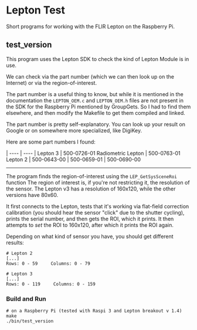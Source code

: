 # Lepton Test

Short programs for working with the FLIR Lepton on the Raspberry Pi.

## test_version

This program uses the Lepton SDK to check the kind of Lepton Module is in use.

We can check via the part number (which we can then look up on the Internet) or via the region-of-interest.

The part number is a useful thing to know, but while it is mentioned in the documentation the `LEPTON_OEM.c` and `LEPTON_OEM.h` files are not present in the SDK for the Raspberry Pi mentioned by GroupGets.
So I had to find them elsewhere, and then modify the Makefile to get them compiled and linked.

The part number is pretty self-explanatory.
You can look up your result on Google or on somewhere more specialized, like DigiKey.

Here are some part numbers I found:

| ---- | ---- |
Lepton 3 | 500-0726-01
Radiometric Lepton | 500-0763-01
Lepton 2 | 500-0643-00
 |  500-0659-01
 | 500-0690-00



----

The program finds the region-of-interest using the `LEP_GetSysSceneRoi` function
The region of interest is, if you're not restricting it, the resolution of the sensor.
The Lepton v3 has a resolution of 160x120, while the other versions have 80x60.

It first connects to the Lepton, tests that it's working via flat-field correction calibration (you should hear the sensor "click" due to the shutter cycling), prints the serial number, and then gets the ROI, which it prints.
It then attempts to *set* the ROI to 160x120, after which it prints the ROI again.

Depending on what kind of sensor you have, you should get different results:

```
# Lepton 2
[...]
Rows: 0 - 59     Columns: 0 - 79

# Lepton 3
[...]
Rows: 0 - 119     Columns: 0 - 159
```



### Build and Run

```
# on a Raspberry Pi (tested with Raspi 3 and Lepton breakout v 1.4)
make
./bin/test_version
```

